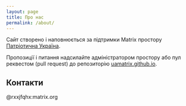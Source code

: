 ```yaml
---
layout: page
title: Про нас
permalink: /about/
---
```


Сайт створено і наповнюється за підтримки Matrix простору [Патріотична Україна](https://matrix.to/#/#ukraine.all:matrix.org).

Пропозиції і питання надсилайте адміністратором простору або пул реквестом (pull request) до репозиторію [uamatrix.github.io](https://github.com/uamatrix/uamatrix.github.io).

## Контакти

@rxxjfqhx:matrix.org
